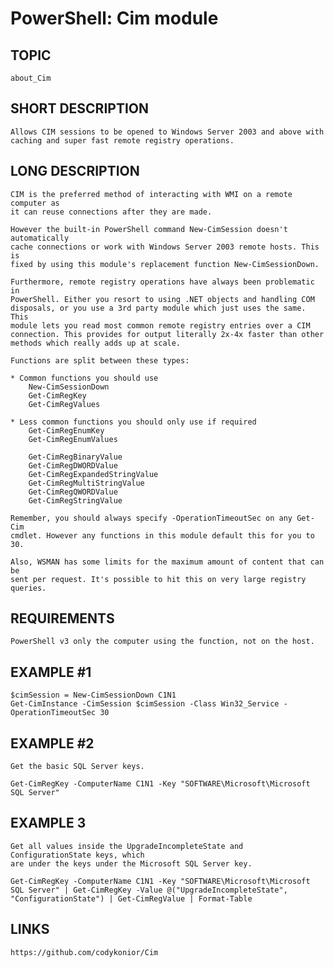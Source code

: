 # PowerShell: Cim module

## TOPIC
    about_Cim

## SHORT DESCRIPTION
    Allows CIM sessions to be opened to Windows Server 2003 and above with 
    caching and super fast remote registry operations.

## LONG DESCRIPTION
    CIM is the preferred method of interacting with WMI on a remote computer as
    it can reuse connections after they are made.

    However the built-in PowerShell command New-CimSession doesn't automatically
    cache connections or work with Windows Server 2003 remote hosts. This is 
    fixed by using this module's replacement function New-CimSessionDown.

    Furthermore, remote registry operations have always been problematic in 
    PowerShell. Either you resort to using .NET objects and handling COM 
    disposals, or you use a 3rd party module which just uses the same. This 
    module lets you read most common remote registry entries over a CIM 
    connection. This provides for output literally 2x-4x faster than other 
    methods which really adds up at scale.

    Functions are split between these types:

    * Common functions you should use
        New-CimSessionDown
        Get-CimRegKey
        Get-CimRegValues

    * Less common functions you should only use if required
        Get-CimRegEnumKey            
        Get-CimRegEnumValues         

        Get-CimRegBinaryValue        
        Get-CimRegDWORDValue         
        Get-CimRegExpandedStringValue
        Get-CimRegMultiStringValue   
        Get-CimRegQWORDValue         
        Get-CimRegStringValue   

    Remember, you should always specify -OperationTimeoutSec on any Get-Cim
    cmdlet. However any functions in this module default this for you to 30.

    Also, WSMAN has some limits for the maximum amount of content that can be
    sent per request. It's possible to hit this on very large registry queries.

## REQUIREMENTS
    PowerShell v3 only the computer using the function, not on the host.
    
## EXAMPLE #1
    $cimSession = New-CimSessionDown C1N1
    Get-CimInstance -CimSession $cimSession -Class Win32_Service -OperationTimeoutSec 30

## EXAMPLE #2
    Get the basic SQL Server keys.

    Get-CimRegKey -ComputerName C1N1 -Key "SOFTWARE\Microsoft\Microsoft SQL Server"
    
## EXAMPLE 3
    Get all values inside the UpgradeIncompleteState and ConfigurationState keys, which
    are under the keys under the Microsoft SQL Server key.
        
    Get-CimRegKey -ComputerName C1N1 -Key "SOFTWARE\Microsoft\Microsoft SQL Server" | Get-CimRegKey -Value @("UpgradeIncompleteState", "ConfigurationState") | Get-CimRegValue | Format-Table

## LINKS
    https://github.com/codykonior/Cim


